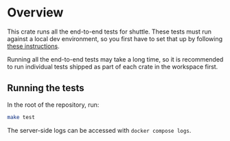 # Overview
This crate runs all the end-to-end tests for shuttle. These tests must run against a local dev environment, so you first have to set that up by following [these instructions](../CONTRIBUTING.md).

Running all the end-to-end tests may take a long time, so it is recommended to run individual tests shipped as part of each crate in the workspace first.

## Running the tests
In the root of the repository, run:

```bash
make test
```

The server-side logs can be accessed with `docker compose logs`.

